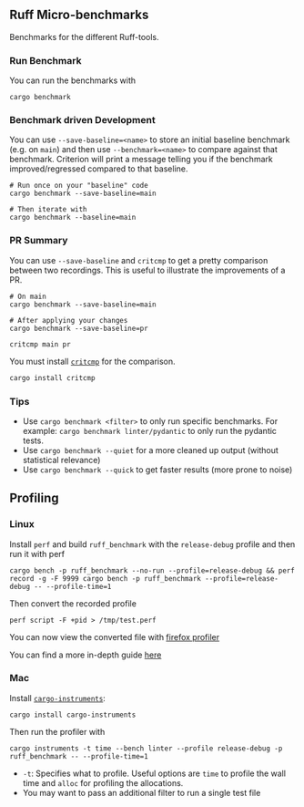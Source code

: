 ## Ruff Micro-benchmarks

Benchmarks for the different Ruff-tools.

### Run Benchmark

You can run the benchmarks with

```shell
cargo benchmark
```

### Benchmark driven Development

You can use `--save-baseline=<name>` to store an initial baseline benchmark (e.g. on `main`) and then use
`--benchmark=<name>` to compare against that benchmark. Criterion will print a message telling you if the benchmark improved/regressed compared to that baseline.

```shell
# Run once on your "baseline" code
cargo benchmark --save-baseline=main

# Then iterate with
cargo benchmark --baseline=main
```

### PR Summary
You can use `--save-baseline` and `critcmp` to get a pretty comparison between two recordings.
This is useful to illustrate the improvements of a PR.

```shell
# On main
cargo benchmark --save-baseline=main

# After applying your changes
cargo benchmark --save-baseline=pr

critcmp main pr
```

You must install [`critcmp`](https://github.com/BurntSushi/critcmp) for the comparison.

```bash
cargo install critcmp
```

### Tips

* Use `cargo benchmark <filter>` to only run specific benchmarks. For example: `cargo benchmark linter/pydantic` to only run the pydantic tests.
* Use `cargo benchmark --quiet` for a more cleaned up output (without statistical relevance)
* Use `cargo benchmark --quick` to get faster results (more prone to noise)

## Profiling

### Linux

Install `perf` and build `ruff_benchmark` with the `release-debug` profile and then run it with perf

```shell
cargo bench -p ruff_benchmark --no-run --profile=release-debug && perf record -g -F 9999 cargo bench -p ruff_benchmark --profile=release-debug -- --profile-time=1
```

Then convert the recorded profile

```shell
perf script -F +pid > /tmp/test.perf
```

You can now view the converted file with [firefox profiler](https://profiler.firefox.com/)

You can find a more in-depth guide [here](https://profiler.firefox.com/docs/#/./guide-perf-profiling)

### Mac

Install [`cargo-instruments`](https://crates.io/crates/cargo-instruments):

```shell
cargo install cargo-instruments
```

Then run the profiler with

```shell
cargo instruments -t time --bench linter --profile release-debug -p ruff_benchmark -- --profile-time=1
```

* `-t`: Specifies what to profile. Useful options are `time` to profile the wall time and `alloc` for profiling the allocations.
* You may want to pass an additional filter to run a single test file
